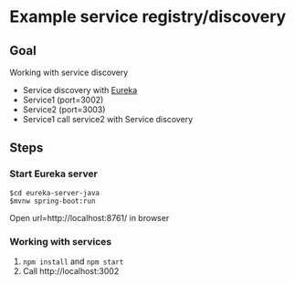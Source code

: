 # Example service registry/discovery 

## Goal

Working with service discovery
* Service discovery with [Eureka](https://github.com/Netflix/eureka)
* Service1 (port=3002)
* Service2 (port=3003)
* Service1 call service2 with Service discovery

## Steps

### Start Eureka server
```
$cd eureka-server-java
$mvnw spring-boot:run
```
Open url=http://localhost:8761/ in browser

### Working with services

1. `npm install` and `npm start`
2. Call http://localhost:3002